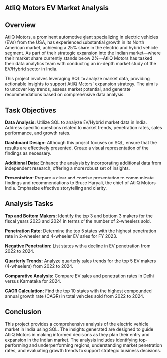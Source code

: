 ## AtliQ Motors EV Market Analysis
## Overview
AtliQ Motors, a prominent automotive giant specializing in electric vehicles (EVs) from the USA, has experienced substantial growth in its North American market, achieving a 25% share in the electric and hybrid vehicle segment. As part of their strategic expansion into the Indian market—where their market share currently stands below 2%—AtliQ Motors has tasked their data analytics team with conducting an in-depth market study of the EV/Hybrid sector in India.

This project involves leveraging SQL to analyze market data, providing actionable insights to support AtliQ Motors' expansion strategy. The aim is to uncover key trends, assess market potential, and generate recommendations based on comprehensive data analysis.

## Task Objectives
**Data Analysis:** Utilize SQL to analyze EV/Hybrid market data in India. Address specific questions related to market trends, penetration rates, sales performance, and growth rates.

**Dashboard Design:** Although this project focuses on SQL, ensure that the results are effectively presented. Create a visual representation of the findings as necessary.

**Additional Data:** Enhance the analysis by incorporating additional data from independent research, offering a more robust set of insights.

**Presentation:** Prepare a clear and concise presentation to communicate findings and recommendations to Bruce Haryali, the chief of AtliQ Motors India. Emphasize effective storytelling and clarity.

## Analysis Tasks
**Top and Bottom Makers:** Identify the top 3 and bottom 3 makers for the fiscal years 2023 and 2024 in terms of the number of 2-wheelers sold.

**Penetration Rate:** Determine the top 5 states with the highest penetration rate in 2-wheeler and 4-wheeler EV sales for FY 2023.

**Negative Penetration:** List states with a decline in EV penetration from 2022 to 2024.

**Quarterly Trends:** Analyze quarterly sales trends for the top 5 EV makers (4-wheelers) from 2022 to 2024.

**Comparative Analysis:** Compare EV sales and penetration rates in Delhi versus Karnataka for 2024.

**CAGR Calculation:** Find the top 10 states with the highest compounded annual growth rate (CAGR) in total vehicles sold from 2022 to 2024.

## Conclusion
This project provides a comprehensive analysis of the electric vehicle market in India using SQL. The insights generated are designed to guide AtliQ Motors in making informed decisions as they plan their entry and expansion in the Indian market. The analysis includes identifying top-performing and underperforming regions, understanding market penetration rates, and evaluating growth trends to support strategic business decisions.
